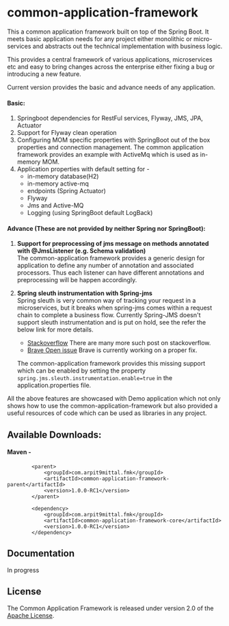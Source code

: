 # common-application-framework

This a common application framework built on top of the Spring Boot. It meets basic application needs for any project either monolithic or micro-services and abstracts out the technical implementation with business logic.

This provides a central framework of various applications, microservices etc and easy to bring changes across the enterprise either fixing a bug or introducing a new feature.

Current version provides the basic and advance needs of any application.  

#### Basic:
1. Springboot dependencies for RestFul services, Flyway, JMS, JPA, Actuator
2. Support for Flyway clean operation
3. Configuring MOM specific properties with SpringBoot out of the box properties and connection management. 
The common application framework provides an example with ActiveMq which is used as in-memory MOM.
4. Application properties with default setting for -
    * in-memory database(H2)
    * in-memory active-mq
    * endpoints (Spring Actuator)
    * Flyway
    * Jms and Active-MQ
    * Logging (using SpringBoot default LogBack)

#### Advance (These are not provided by neither Spring nor SpringBoot):
1. **Support for preprocessing of jms message on methods annotated with @JmsListener (e.g. Schema validation)**  
    The common-application framework provides a generic design for application to define any number of annotation and associated    processors. Thus each listener can have different annotations and preprocessing will be happen accordingly.
2. **Spring sleuth instrumentation with Spring-jms**  
    Spring sleuth is very common way of tracking your request in a microservices, but it breaks when spring-jms comes within a request chain to complete a business flow. Currently Spring-JMS doesn't support sleuth instrumentation and is put on hold, see the refer the below link for more details.  
    * [Stackoverflow](https://stackoverflow.com/questions/50536896/spring-boot-integration-of-sleuth-with-jms/50539929#50539929) There are many more such post on stackoverflow.
    * [Brave Open issue](https://github.com/openzipkin/brave/issues/584)  Brave is currently working on a proper fix.

    The common-application framework provides this missing support which can be enabled by setting the property `spring.jms.sleuth.instrumentation.enable=true` in the application.properties file.

All the above features are showcased with Demo application which not only shows how to use the common-application-framework but also provided a useful resources of code which can be used as libraries in any project.

## Available Downloads:  
#### Maven -  
```  
        <parent>  
	        <groupId>com.arpit9mittal.fmk</groupId>  
	        <artifactId>common-application-framework-parent</artifactId>  
	        <version>1.0.0-RC1</version>  
        </parent>
  
        <dependency>  
            <groupId>com.arpit9mittal.fmk</groupId>  
            <artifactId>common-application-framework-core</artifactId>  
            <version>1.0.0-RC1</version>  
        </dependency>  
```
## Documentation

In progress

## License

The Common Application Framework is released under version 2.0 of the
[Apache License](http://www.apache.org/licenses/LICENSE-2.0).
